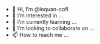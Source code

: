 - 👋 Hi, I’m @lequan-cofi
- 👀 I’m interested in ...
- 🌱 I’m currently learning ...
- 💞️ I’m looking to collaborate on ...
- 📫 How to reach me ...

<!---
lequan-cofi/lequan-cofi is a ✨ special ✨ repository because its `README.md` (this file) appears on your GitHub profile.
You can click the Preview link to take a look at your changes.
--->
